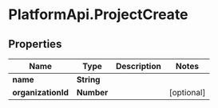 # PlatformApi.ProjectCreate

## Properties

| Name               | Type       | Description | Notes      |
| ------------------ | ---------- | ----------- | ---------- |
| **name**           | **String** |             |
| **organizationId** | **Number** |             | [optional] |
